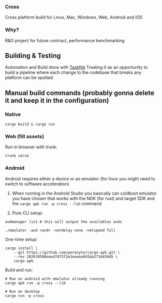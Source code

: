 ### Cross 
Cross platform build for Linux, Mac, Windows, Web, Android and iOS

### Why?
R&D project for future contract, performance benchmarking

## Building & Testing  
Automation and Build done with [Taskfile](https://taskfile.dev/)
Treating it as an opportunity to build a pipeline where each change to the codebase that breaks any platform can be spotted
## Manual build commands (probably gonna delete it and keep it in the configuration)
### Native
```
cargo build & cargo run
```

### Web (fill assets)
Run in browser with trunk:  
```
trunk serve 
```

### Android
Android requires either a device or an emulator (for linux you might need to switch to software acceleration)

1. When running in the Android Studio you basically can coldboot emulator you have chosen that works with the NDK (for rust) and target SDK 
and the ```cargo apk run -p cross --lib``` command

2. Pure CLI setup:

```
avdmanager list # this will output the availables avds

./emulator -avd <avd> -netdelay none -netspeed full

```
One-time setup:
```
cargo install \
    --git https://github.com/parasyte/cargo-apk.git \
    --rev 282639508eeed7d73f2e1eaeea042da2716436d5 \
    cargo-apk
```

Build and run:
```
# Run on android with emulator already running
cargo apk run -p cross --lib

# Run on desktop
cargo run -p cross
```
